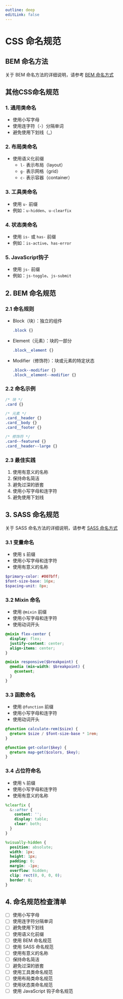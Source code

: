 ```yaml
---
outline: deep
editLink: false
---
```


# CSS 命名规范

## BEM 命名方法
关于 BEM 命名方法的详细说明，请参考 [BEM 命名方式](./bem.md)

## 其他CSS命名规范

### 1. 通用类命名
- 使用小写字母
- 使用连字符（-）分隔单词
- 避免使用下划线（_）

### 2. 布局类命名
- 使用语义化前缀
  - `l-` 表示布局（layout）
  - `g-` 表示网格（grid）
  - `c-` 表示容器（container）

### 3. 工具类命名
- 使用 `u-` 前缀
- 例如：`u-hidden`、`u-clearfix`

### 4. 状态类命名
- 使用 `is-` 或 `has-` 前缀
- 例如：`is-active`、`has-error`

### 5. JavaScript钩子
- 使用 `js-` 前缀
- 例如：`js-toggle`、`js-submit`

## 2. BEM 命名规范

### 2.1 命名规则

- Block（块）：独立的组件
  ```css
  .block {}
  ```

- Element（元素）：块的一部分
  ```css
  .block__element {}
  ```

- Modifier（修饰符）：块或元素的特定状态
  ```css
  .block--modifier {}
  .block__element--modifier {}
  ```

### 2.2 命名示例

```css
/* 块 */
.card {}

/* 元素 */
.card__header {}
.card__body {}
.card__footer {}

/* 修饰符 */
.card--featured {}
.card__header--large {}
```

### 2.3 最佳实践

1. 使用有意义的名称
2. 保持命名简洁
3. 避免过深的嵌套
4. 使用小写字母和连字符
5. 避免使用下划线

## 3. SASS 命名规范

关于 SASS 命名方法的详细说明，请参考 [SASS 命名方式](./sass.md)

### 3.1 变量命名

- 使用 `$` 前缀
- 使用小写字母和连字符
- 使用有意义的名称

```scss
$primary-color: #007bff;
$font-size-base: 16px;
$spacing-unit: 8px;
```

### 3.2 Mixin 命名

- 使用 `@mixin` 前缀
- 使用小写字母和连字符
- 使用动词开头

```scss
@mixin flex-center {
  display: flex;
  justify-content: center;
  align-items: center;
}

@mixin responsive($breakpoint) {
  @media (min-width: $breakpoint) {
    @content;
  }
}
```

### 3.3 函数命名

- 使用 `@function` 前缀
- 使用小写字母和连字符
- 使用动词开头

```scss
@function calculate-rem($size) {
  @return $size / $font-size-base * 1rem;
}

@function get-color($key) {
  @return map-get($colors, $key);
}
```

### 3.4 占位符命名

- 使用 `%` 前缀
- 使用小写字母和连字符
- 使用有意义的名称

```scss
%clearfix {
  &::after {
    content: '';
    display: table;
    clear: both;
  }
}

%visually-hidden {
  position: absolute;
  width: 1px;
  height: 1px;
  padding: 0;
  margin: -1px;
  overflow: hidden;
  clip: rect(0, 0, 0, 0);
  border: 0;
}
```

## 4. 命名规范检查清单

- [ ] 使用小写字母
- [ ] 使用连字符分隔单词
- [ ] 避免使用下划线
- [ ] 使用语义化前缀
- [ ] 使用 BEM 命名规范
- [ ] 使用 SASS 命名规范
- [ ] 使用有意义的名称
- [ ] 保持命名简洁
- [ ] 避免过深的嵌套
- [ ] 使用工具类命名规范
- [ ] 使用布局类命名规范
- [ ] 使用状态类命名规范
- [ ] 使用 JavaScript 钩子命名规范 